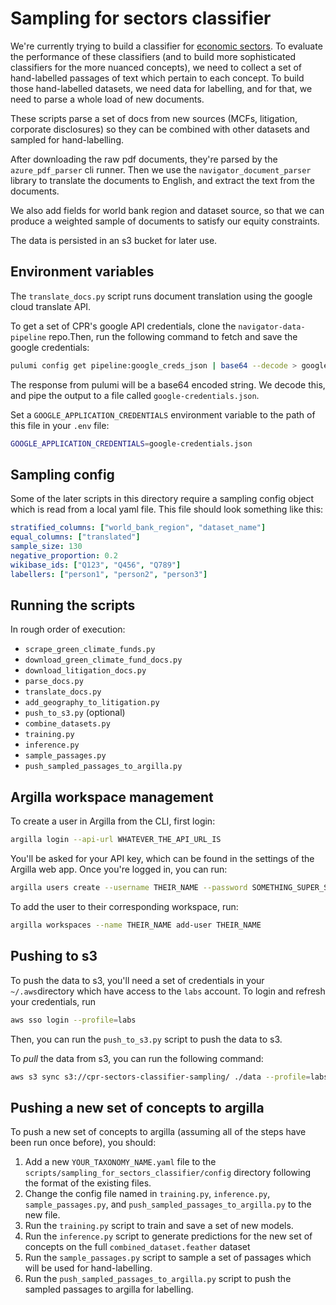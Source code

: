 # Sampling for sectors classifier

We're currently trying to build a classifier for [economic sectors](https://climatepolicyradar.wikibase.cloud/wiki/Item:Q709). To evaluate the performance of these classifiers (and to build more sophisticated classifiers for the more nuanced concepts), we need to collect a set of hand-labelled passages of text which pertain to each concept. To build those hand-labelled datasets, we need data for labelling, and for that, we need to parse a whole load of new documents.

These scripts parse a set of docs from new sources (MCFs, litigation, corporate disclosures) so they can be combined with other datasets and sampled for hand-labelling.

After downloading the raw pdf documents, they're parsed by the `azure_pdf_parser` cli runner. Then we use the `navigator_document_parser` library to translate the documents to English, and extract the text from the documents.

We also add fields for world bank region and dataset source, so that we can produce a weighted sample of documents to satisfy our equity constraints.

The data is persisted in an s3 bucket for later use.

## Environment variables

The `translate_docs.py` script runs document translation using the google cloud translate API.

To get a set of CPR's google API credentials, clone the `navigator-data-pipeline` repo.Then, run the following command to fetch and save the google credentials:

```sh
pulumi config get pipeline:google_creds_json | base64 --decode > google-credentials.json
```

The response from pulumi will be a base64 encoded string. We decode this, and pipe the output to a file called `google-credentials.json`.

Set a `GOOGLE_APPLICATION_CREDENTIALS` environment variable to the path of this file in your `.env` file:

```sh
GOOGLE_APPLICATION_CREDENTIALS=google-credentials.json
```

## Sampling config

Some of the later scripts in this directory require a sampling config object which is read from a local yaml file. This file should look something like this:

```yaml
stratified_columns: ["world_bank_region", "dataset_name"]
equal_columns: ["translated"]
sample_size: 130
negative_proportion: 0.2
wikibase_ids: ["Q123", "Q456", "Q789"]
labellers: ["person1", "person2", "person3"]
```

## Running the scripts

In rough order of execution:

- `scrape_green_climate_funds.py`
- `download_green_climate_fund_docs.py`
- `download_litigation_docs.py`
- `parse_docs.py`
- `translate_docs.py`
- `add_geography_to_litigation.py`
- `push_to_s3.py` (optional)
- `combine_datasets.py`
- `training.py`
- `inference.py`
- `sample_passages.py`
- `push_sampled_passages_to_argilla.py`

## Argilla workspace management

To create a user in Argilla from the CLI, first login:

```sh
argilla login --api-url WHATEVER_THE_API_URL_IS
```

You'll be asked for your API key, which can be found in the settings of the Argilla web app. Once you're logged in, you can run:

```sh
argilla users create --username THEIR_NAME --password SOMETHING_SUPER_SECURE_AND_SECRET --first-name THEIR_FIRST_NAME --last-name THEIR_FIRST_NAME --role annotator
```

To add the user to their corresponding workspace, run:

```sh
argilla workspaces --name THEIR_NAME add-user THEIR_NAME
```

## Pushing to s3

To push the data to s3, you'll need a set of credentials in your `~/.aws`directory which have access to the `labs` account. To login and refresh your credentials, run

```sh
aws sso login --profile=labs
```

Then, you can run the `push_to_s3.py` script to push the data to s3.

To _pull_ the data from s3, you can run the following command:

```sh
aws s3 sync s3://cpr-sectors-classifier-sampling/ ./data --profile=labs
```

## Pushing a new set of concepts to argilla

To push a new set of concepts to argilla (assuming all of the steps have been run once before), you should:

1. Add a new `YOUR_TAXONOMY_NAME.yaml` file to the `scripts/sampling_for_sectors_classifier/config` directory following the format of the existing files.
2. Change the config file named in `training.py`, `inference.py`, `sample_passages.py`, and `push_sampled_passages_to_argilla.py` to the new file.
3. Run the `training.py` script to train and save a set of new models.
4. Run the `inference.py` script to generate predictions for the new set of concepts on the full `combined_dataset.feather` dataset
5. Run the `sample_passages.py` script to sample a set of passages which will be used for hand-labelling.
6. Run the `push_sampled_passages_to_argilla.py` script to push the sampled passages to argilla for labelling.

